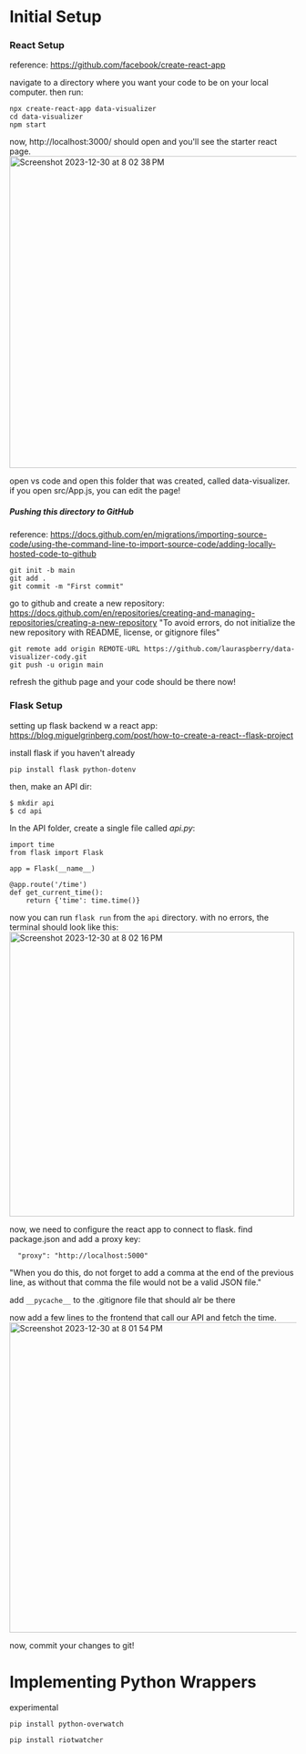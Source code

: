 

# Initial Setup 


### React Setup
reference: https://github.com/facebook/create-react-app

navigate to a directory where you want your code to be on your local computer. then run: 
```
npx create-react-app data-visualizer
cd data-visualizer
npm start
```

now, http://localhost:3000/ should open and you'll see the starter react page.
<img width="548" alt="Screenshot 2023-12-30 at 8 02 38 PM" src="https://github.com/lauraspberry/data-visualizer-cody/assets/51841883/94296a8f-4ea5-4e7c-86f1-03b824281791">


open vs code and open this folder that was created, called data-visualizer. if you open src/App.js, you can edit the page! 


##### Pushing this directory to GitHub 
reference: https://docs.github.com/en/migrations/importing-source-code/using-the-command-line-to-import-source-code/adding-locally-hosted-code-to-github

```
git init -b main
git add .
git commit -m "First commit"
```

go to github and create a new repository: https://docs.github.com/en/repositories/creating-and-managing-repositories/creating-a-new-repository
"To avoid errors, do not initialize the new repository with README, license, or gitignore files"
```
git remote add origin REMOTE-URL https://github.com/lauraspberry/data-visualizer-cody.git
git push -u origin main
```

refresh the github page and your code should be there now! 

### Flask Setup  
setting up flask backend w a react app:
https://blog.miguelgrinberg.com/post/how-to-create-a-react--flask-project

install flask if you haven't already 
```
pip install flask python-dotenv
```

then, make an API dir: 
```
$ mkdir api
$ cd api
```

In the API folder, create a single file called _api.py_:
```
import time
from flask import Flask

app = Flask(__name__)

@app.route('/time')
def get_current_time():
    return {'time': time.time()}
```

now you can run `flask run` from the `api` directory. with no errors, the terminal should look like this:
<img width="500" alt="Screenshot 2023-12-30 at 8 02 16 PM" src="https://github.com/lauraspberry/data-visualizer-cody/assets/51841883/c437c1f1-cb60-43a2-853d-a693822fdac0">


now, we need to configure the react app to connect to flask. find package.json and add a proxy key: 
```
  "proxy": "http://localhost:5000"
```
"When you do this, do not forget to add a comma at the end of the previous line, as without that comma the file would not be a valid JSON file."

add ```__pycache__``` to the .gitignore file that should alr be there

now add a few lines to the frontend that call our API and fetch the time. 
<img width="545" alt="Screenshot 2023-12-30 at 8 01 54 PM" src="https://github.com/lauraspberry/data-visualizer-cody/assets/51841883/f6a3b838-7a39-42b1-be59-dd9c1d87e2dc">


now, commit your changes to git! 



# Implementing Python Wrappers 

experimental

```
pip install python-overwatch

pip install riotwatcher
```

